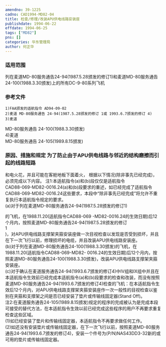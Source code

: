 ```yaml
---
amendno: 39-1225  
cadno: CAD1994-MD82-04  
title: 检查/修理/改装APU供电线路安装座  
publishdate: 1994-06-22  
effdate: 1994-06-25  
tags: ["MD82"]  
pns: []  
categories: 华东管理局  
author: 何正华  
---
```

  
### 适用范围  
列在麦道MD-80服务通告24-94(1987.5.28颁发的修订1)和麦道MD-80服务通告24-100(1988.3.30颁发)上的所有DC-9-80系列飞机  
  
<!--more-->  
### 参考文件  
    1)FAA颁发的适航指令 AD94-09-02  
    2)麦道 MD-80服务通告 24-94(1987.5.28颁发的修订 1或 1993.6.7颁发的修订 4)  
    3)麦道  
MD-80服务通告 24-100(1988.3.30颁发)  
    4)麦道  
MD-80服务通告 24-105(1989.8.15颁发)  
  
### 原因、措施和规定     为了防止由于APU供电线路与邻近的结构磨擦而引起的线路短路  
和电火花，并且可能在客舱地板下面着火，     根据以下情况(除非事先已经完成)，必须完成以下内容。 注1:本适航指令(a)和(b)段仅仅是适航指令  
CAD88-069-MD82-0016.24(a)和(b)段要求的重述，如已经完成了适航指令CAD88-069-MD82-0016.24这些要求，本段中“除非事先已经完成”将允许不重复执行本适航指令规定的要求。  
(a)对于列在麦道MD-80服务通告24-94(1987.5.28颁发的修订1)  
  
的飞机，在1988.11.20(适航指令CAD88-069 -MD82-0016.24的生效日期)后12个月内，按照麦道MD-80服务通告24-94(1987.5.28颁发的修订  
1  
)，对APU供电线路支撑架夹箍安装座做一次目视检查以发现是否受到损坏，并且在下一次飞行以前，修理损坏的电缆，并且改装APU供电线路安装座。  
(b)对于列在麦道MD-80服务通告24-100(1988.3.30颁发)的飞机，在1988.11.20(适航指令CAD88-069-MD82- 0016.24的生效日期)后12个月内，按照麦道MD-80服务通告24-100(1988.3.30颁发)，改装APU供电线路支撑架夹箍安装座。  
    (c)对于确认在麦道服务通告24-94(1993.6.7颁发的修订4)中Ⅳ组和Ⅸ组中并且在本适航指令生效前已经完成本适航指令(a)和(b)段要求的检查和改装，而没有按照麦道MD-80服务通告24-94(1993.6.7颁发的修订4)检查的飞机：在本适航指令生效后12个月内，对APU供电线路支撑架夹箍安装座作一次一般性的目视检查以鉴别在夹箍和支撑架之间是否已经安装了垫片或传输线固定器(Stand Off)。  
    注2:在麦道服务通告24-105(1989.8.15颁发)规定的程序的完成被认为是完成本段可接受的替代方法，在本适航指令生效以前已经完成这些程序的用户不再要求重复检查这些区域。  
    (1)如已经安装了垫片和传输线固定器，本适航指令不再要求做任何工作。  
    (2)如还没有安装垫片或传输线固定器，在下一次飞行以前，按照麦道MD-80服务通告24-94(1993.6.7颁发的修订4)，安装一个件号为(P/N)NAS43DD3-32新的或可用的垫片或传输线固定器。  
  
